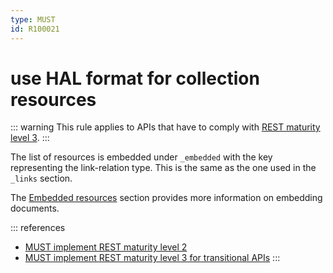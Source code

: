 ```yaml
---
type: MUST
id: R100021
---
```


# use HAL format for collection resources

::: warning
This rule applies to APIs that have to comply with [REST maturity level 3](@guidelines/R000033).
:::

The list of resources is embedded under `_embedded` with the key representing the link-relation type.
This is the same as the one used in the `_links` section.

The [Embedded resources](../010_Embedded-resources/index.md) section provides more information on embedding documents.

::: references

- [MUST implement REST maturity level 2](@guidelines/R000032)
- [MUST implement REST maturity level 3 for transitional APIs](@guidelines/R000033)
  :::
